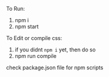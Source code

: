 To Run:

1. npm i
2. npm start

To Edit or compile css:

1. if you didnt `npm i` yet, then do so
2. npm run compile

check package.json file for npm scripts
